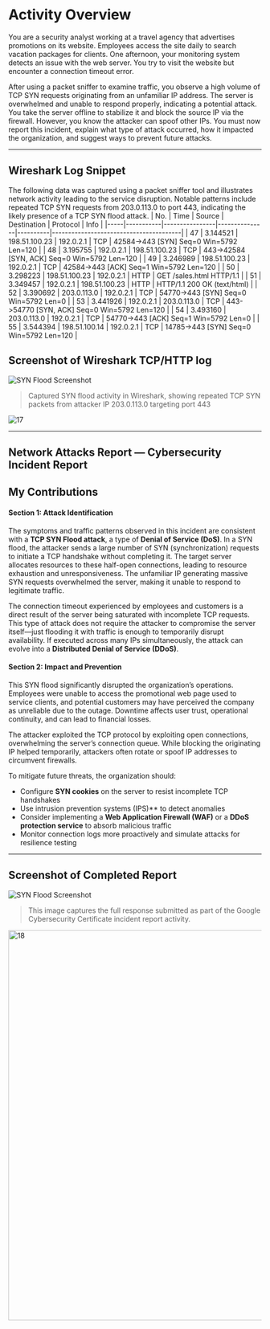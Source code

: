 # Activity Overview

You are a security analyst working at a travel agency that advertises promotions on its website. Employees access the site daily to search vacation packages for clients. One afternoon, your monitoring system detects an issue with the web server. You try to visit the website but encounter a connection timeout error.

After using a packet sniffer to examine traffic, you observe a high volume of TCP SYN requests originating from an unfamiliar IP address. The server is overwhelmed and unable to respond properly, indicating a potential attack. You take the server offline to stabilize it and block the source IP via the firewall. However, you know the attacker can spoof other IPs. You must now report this incident, explain what type of attack occurred, how it impacted the organization, and suggest ways to prevent future attacks.

---

## Wireshark Log Snippet
The following data was captured using a packet sniffer tool and illustrates network activity leading to the service disruption. Notable patterns include repeated TCP SYN requests from 203.0.113.0 to port 443, indicating the likely presence of a TCP SYN flood attack.
| No. | Time      | Source         | Destination   | Protocol | Info                                   |
|-----|-----------|----------------|---------------|----------|----------------------------------------|
| 47  | 3.144521  | 198.51.100.23  | 192.0.2.1     | TCP      | 42584->443 [SYN] Seq=0 Win=5792 Len=120 |
| 48  | 3.195755  | 192.0.2.1      | 198.51.100.23 | TCP      | 443->42584 [SYN, ACK] Seq=0 Win=5792 Len=120 |
| 49  | 3.246989  | 198.51.100.23  | 192.0.2.1     | TCP      | 42584->443 [ACK] Seq=1 Win=5792 Len=120 |
| 50  | 3.298223  | 198.51.100.23  | 192.0.2.1     | HTTP     | GET /sales.html HTTP/1.1               |
| 51  | 3.349457  | 192.0.2.1      | 198.51.100.23 | HTTP     | HTTP/1.1 200 OK (text/html)            |
| 52  | 3.390692  | 203.0.113.0    | 192.0.2.1     | TCP      | 54770->443 [SYN] Seq=0 Win=5792 Len=0   |
| 53  | 3.441926  | 192.0.2.1      | 203.0.113.0   | TCP      | 443->54770 [SYN, ACK] Seq=0 Win=5792 Len=120 |
| 54  | 3.493160  | 203.0.113.0    | 192.0.2.1     | TCP      | 54770->443 [ACK] Seq=1 Win=5792 Len=0   |
| 55  | 3.544394  | 198.51.100.14  | 192.0.2.1     | TCP      | 14785->443 [SYN] Seq=0 Win=5792 Len=120 |

## Screenshot of Wireshark TCP/HTTP log
![SYN Flood Screenshot](screenshots/syn-flood-log.png)
> Captured SYN flood activity in Wireshark, showing repeated TCP SYN packets from attacker IP 203.0.113.0 targeting port 443

![17](https://github.com/user-attachments/assets/2b058a90-fd0a-4713-b2fd-d26b663d6d55)

---

## Network Attacks Report — Cybersecurity Incident Report

## My Contributions

#### Section 1: Attack Identification

The symptoms and traffic patterns observed in this incident are consistent with a **TCP SYN Flood attack**, a type of **Denial of Service (DoS)**. In a SYN flood, the attacker sends a large number of SYN (synchronization) requests to initiate a TCP handshake without completing it. The target server allocates resources to these half-open connections, leading to resource exhaustion and unresponsiveness. The unfamiliar IP generating massive SYN requests overwhelmed the server, making it unable to respond to legitimate traffic.

The connection timeout experienced by employees and customers is a direct result of the server being saturated with incomplete TCP requests. This type of attack does not require the attacker to compromise the server itself—just flooding it with traffic is enough to temporarily disrupt availability. If executed across many IPs simultaneously, the attack can evolve into a **Distributed Denial of Service (DDoS)**.

#### Section 2: Impact and Prevention

This SYN flood significantly disrupted the organization’s operations. Employees were unable to access the promotional web page used to service clients, and potential customers may have perceived the company as unreliable due to the outage. Downtime affects user trust, operational continuity, and can lead to financial losses.

The attacker exploited the TCP protocol by exploiting open connections, overwhelming the server’s connection queue. While blocking the originating IP helped temporarily, attackers often rotate or spoof IP addresses to circumvent firewalls.

To mitigate future threats, the organization should:
- Configure **SYN cookies** on the server to resist incomplete TCP handshakes
- Use intrusion prevention systems (IPS)** to detect anomalies
- Consider implementing a **Web Application Firewall (WAF)** or a **DDoS protection service** to absorb malicious traffic
- Monitor connection logs more proactively and simulate attacks for resilience testing

---

## Screenshot of Completed Report  
![SYN Flood Screenshot](screenshots/syn-flood-log.png)
> This image captures the full response submitted as part of the Google Cybersecurity Certificate incident report activity.
<img width="581" height="777" alt="18" src="https://github.com/user-attachments/assets/f3a6e4d6-6d9e-4687-970d-da55636a3d01" />
